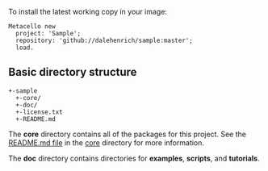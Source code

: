 To install the latest working copy in your image:

```Smalltalk
Metacello new
  project: 'Sample';
  repository: 'github://dalehenrich/sample:master';
  load.
```

## Basic directory structure

```
+-sample
  +-core/
  +-doc/
  +-license.txt
  +-README.md
```

The **core** directory contains all of the packages  for this project. 
See the [README.md file](core/README.md) in the [core](core) directory for more information.

The **doc** directory contains directories for **examples**, **scripts**, and **tutorials**. 

